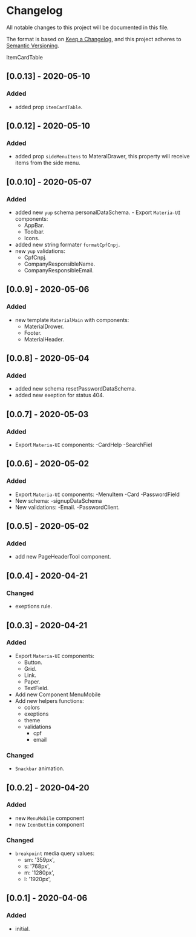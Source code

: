 # Changelog
All notable changes to this project will be documented in this file.

The format is based on [Keep a Changelog](https://keepachangelog.com/en/1.0.0/),
and this project adheres to [Semantic Versioning](https://semver.org/spec/v2.0.0.html).

ItemCardTable
## [0.0.13] - 2020-05-10
### Added
   - added prop `itemCardTable`.

## [0.0.12] - 2020-05-10
### Added
   - added prop `sideMenuItens` to MateralDrawer, this property will receive items from the side menu.

## [0.0.10] - 2020-05-07
### Added
   - added new `yup` schema personalDataSchema.
    - Export `Materia-UI` components:
      - AppBar.
      - Toolbar.
      - Icons.
   - added new string formater `formatCpfCnpj`.
   - new `yup` validations:
     - CpfCnpj.
     - CompanyResponsibleName.
     - CompanyResponsibleEmail.

## [0.0.9] - 2020-05-06
### Added
  - new template `MaterialMain` with components:
    - MaterialDrower.
    - Footer.
    - MaterialHeader.

## [0.0.8] - 2020-05-04
### Added
  - added new schema resetPasswordDataSchema.
  - added new exeption for status 404.

## [0.0.7] - 2020-05-03
### Added
  - Export `Materia-UI` components:
    -CardHelp
    -SearchFiel

## [0.0.6] - 2020-05-02
### Added
  - Export `Materia-UI` components:
    -MenuItem
    -Card
    -PasswordField
  - New schema:
    -signupDataSchema
  - New validations:
    -Email.
    -PasswordClient.

## [0.0.5] - 2020-05-02
### Added
  - add new PageHeaderTool component.


## [0.0.4] - 2020-04-21
### Changed
  - exeptions rule.

## [0.0.3] - 2020-04-21
### Added
  - Export `Materia-UI` components:
    - Button.
    - Grid.
    - Link.
    - Paper.
    - TextField.
  - Add new Component MenuMobile
  - Add new helpers functions:
     - colors
     - exeptions
     - theme
     - validations
       - cpf
       - email

### Changed
  - `Snackbar` animation.


## [0.0.2] - 2020-04-20
### Added
  - new `MenuMobile` component
  - new `IconButtin`  component

### Changed
  - `breakpoint` media query values:
    -  sm: '359px',
    - s: '768px',
    - m: '1280px',
    - l: '1920px',


## [0.0.1] - 2020-04-06
### Added
  - initial.


